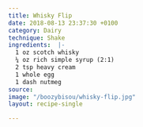 ```yaml
---
title: Whisky Flip
date: 2018-08-13 23:37:30 +0100
category: Dairy
technique: Shake
ingredients:  |-
  1 oz scotch whisky
  ¼ oz rich simple syrup (2:1)
  2 tsp heavy cream
  1 whole egg
  1 dash nutmeg
source: 
image: "/boozybisou/whisky-flip.jpg"
layout: recipe-single

---
```


